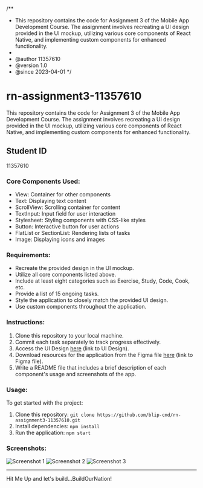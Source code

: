/\*\*

- This repository contains the code for Assignment 3 of the Mobile App Development Course. The assignment involves recreating a UI design provided in the UI mockup, utilizing various core components of React Native, and implementing custom components for enhanced functionality.
-
- @author 11357610
- @version 1.0
- @since 2023-04-01
  \*/

# rn-assignment3-11357610

This repository contains the code for Assignment 3 of the Mobile App Development Course. The assignment involves recreating a UI design provided in the UI mockup, utilizing various core components of React Native, and implementing custom components for enhanced functionality.

## Student ID

11357610

### Core Components Used:

- View: Container for other components
- Text: Displaying text content
- ScrollView: Scrolling container for content
- TextInput: Input field for user interaction
- Stylesheet: Styling components with CSS-like styles
- Button: Interactive button for user actions
- FlatList or SectionList: Rendering lists of tasks
- Image: Displaying icons and images

### Requirements:

- Recreate the provided design in the UI mockup.
- Utilize all core components listed above.
- Include at least eight categories such as Exercise, Study, Code, Cook, etc.
- Provide a list of 15 ongoing tasks.
- Style the application to closely match the provided UI design.
- Use custom components throughout the application.

### Instructions:

1. Clone this repository to your local machine.
2. Commit each task separately to track progress effectively.
3. Access the UI Design [here](provided_UI_design.png) (link to UI Design).
4. Download resources for the application from the Figma file [here](#) (link to Figma file).
5. Write a README file that includes a brief description of each component's usage and screenshots of the app.

### Usage:

To get started with the project:

1. Clone this repository: `git clone https://github.com/blip-cmd/rn-assignment3-11357610.git`
2. Install dependencies: `npm install`
3. Run the application: `npm start`

### Screenshots:

![Screenshot 1](android_screenshots/screenshot1.png)
![Screenshot 2](android_screenshots/screenshot2.png)
![Screenshot 3](android_screenshots/screenshot3.png)

---

Hit Me Up and let's build...BuildOurNation!
